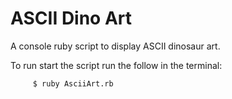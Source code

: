 # ASCII Dino Art

A console ruby script to display ASCII dinosaur art.

To run start the script run the follow in the terminal:

         $ ruby AsciiArt.rb
